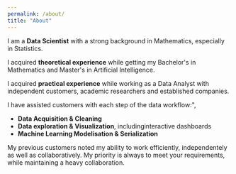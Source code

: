 ```yaml
---
permalink: /about/
title: "About"
---
```


I am a **Data Scientist** with a strong background in Mathematics, especially in Statistics.

I acquired **theoretical experience** while getting my Bachelor's in Mathematics and Master's in Artificial Intelligence.

I acquired **practical experience** while working as a Data Analyst with independent customers, academic researchers and established companies.

I have assisted customers with each step of the data workflow:",

- **Data Acquisition & Cleaning**
- **Data exploration & Visualization**, includinginteractive dashboards
- **Machine Learning Modelisation & Serialization**

My previous customers noted my ability to work efficiently, independentely as well as collaboratively. My priority is always to meet your requirements, while maintaining a heavy collaboration.
